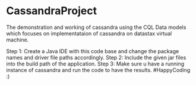 # CassandraProject
The demonstration and working of cassandra using the CQL Data models which focuses on implementataion of cassandra on datastax virtual machine.


Step 1: Create a Java IDE with this code base and change the package names and driver file paths accordingly.
Step 2: Include the given jar files into the build path of the application.
Step 3: Make sure u have a running instance of cassandra and run the code to have the results.
 #HappyCoding :)  

